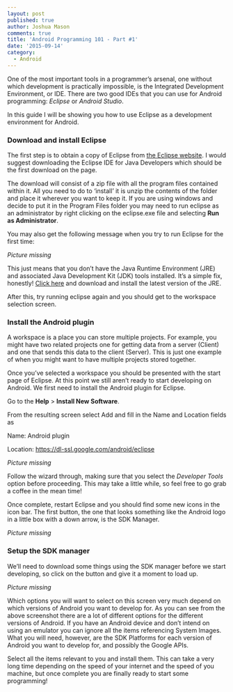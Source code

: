 ```yaml
---
layout: post
published: true
author: Joshua Mason
comments: true
title: 'Android Programming 101 - Part #1'
date: '2015-09-14'
category:
  - Android
---
```

One of the most important tools in a programmer’s arsenal, one without which development is practically impossible, is the Integrated Development Environment, or IDE. There are two good IDEs that you can use for Android programming: *Eclipse* or *Android Studio*.

In this guide I will be showing you how to use Eclipse as a development environment for Android.

### Download and install Eclipse

The first step is to obtain a copy of Eclipse from [the Eclipse website](http://www.eclipse.org/downloads/). I would suggest downloading the Eclipse IDE for Java Developers which should be the first download on the page.

The download will consist of a zip file with all the program files contained within it. All you need to do to ‘install’ it is unzip the contents of the folder and place it wherever you want to keep it. If you are using windows and decide to put it in the Program Files folder you may need to run eclipse as an administrator by right clicking on the eclipse.exe file and selecting **Run as Administrator**.

You may also get the following message when you try to run Eclipse for the first time:

*Picture missing*

This just means that you don’t have the Java Runtime Environment (JRE) and associated Java Development Kit (JDK) tools installed. It’s a simple fix, honestly! [Click here](http://www.oracle.com/technetwork/java/javase/downloads/jre8-downloads-2133155.html) and download and install the latest version of the JRE.

After this, try running eclipse again and you should get to the workspace selection screen.

### Install the Android plugin

A workspace is a place you can store multiple projects. For example, you might have two related projects one for getting data from a server (Client) and one that sends this data to the client (Server). This is just one example of when you might want to have multiple projects stored together.

Once you’ve selected a workspace you should be presented with the start page of Eclipse. At this point we still aren’t ready to start developing on Android. We first need to install the Android plugin for Eclipse.

Go to the **Help** > **Install New Software**.

From the resulting screen select Add and fill in the Name and Location fields as

Name: Android plugin

Location: https://dl-ssl.google.com/android/eclipse

*Picture missing*

Follow the wizard through, making sure that you select the *Developer Tools* option before proceeding. This may take a little while, so feel free to go grab a coffee in the mean time!

Once complete, restart Eclipse and you should find some new icons in the icon bar. The first button, the one that looks something like the Android logo in a little box with a down arrow, is the SDK Manager.

*Picture missing*

### Setup the SDK manager

We’ll need to download some things using the SDK manager before we start developing, so click on the button and give it a moment to load up.

*Picture missing*

Which options you will want to select on this screen very much depend on which versions of Android you want to develop for. As you can see from the above screenshot there are a lot of different options for the different versions of Android. If you have an Android device and don’t intend on using an emulator you can ignore all the items referencing System Images. What you will need, however, are the SDK Platforms for each version of Android you want to develop for, and possibly the Google APIs.

Select all the items relevant to you and install them. This can take a very long time depending on the speed of your internet and the speed of you machine, but once complete you are finally ready to start some programming!
